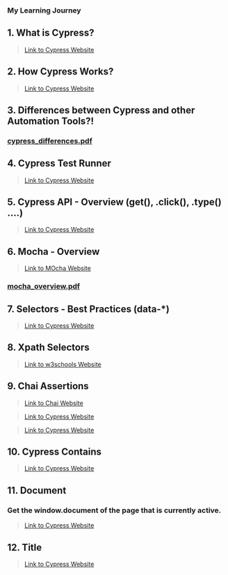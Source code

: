 <!-- @format -->

### My Learning Journey

## 1. What is Cypress?

> [Link to Cypress Website](https://www.cypress.io/app#browser_testing)

## 2. How Cypress Works?

> [Link to Cypress Website](https://www.cypress.io/how-it-works)

## 3. Differences between Cypress and other Automation Tools?!

### [cypress_differences.pdf](https://github.com/alex197925/cypress-test-website/files/14050846/cypress_differences.pdf)

## 4. Cypress Test Runner

> [Link to Cypress Website](https://docs.cypress.io/guides/core-concepts/cypress-app)

## 5. Cypress API - Overview (get(), .click(), .type() ....)

> [Link to Cypress Website](https://docs.cypress.io/api/table-of-contents/)

## 6. Mocha - Overview

> [Link to MOcha Website](https://mochajs.org/)

### [mocha_overview.pdf](https://github.com/alex197925/cypress-test-website/files/14050923/mocha_overview.pdf)

## 7. Selectors - Best Practices (data-\*)

> [Link to Cypress Website](https://docs.cypress.io/guides/references/best-practices)

## 8. Xpath Selectors

> [Link to w3schools Website](https://www.w3schools.com/xml/xpath_syntax.asp)

## 9. Chai Assertions

> [Link to Chai Website](https://www.chaijs.com/)

> [Link to Cypress Website](https://docs.cypress.io/guides/references/assertions#Adding-New-Assertions)

> [Link to Cypress Website](https://docs.cypress.io/guides/references/assertions#Chai-jQuery)

## 10. Cypress Contains

> [Link to Cypress Website](https://docs.cypress.io/api/commands/contains#Syntax)

## 11. Document

### Get the window.document of the page that is currently active.

> [Link to Cypress Website](https://docs.cypress.io/api/commands/document#Syntax)

## 12. Title

> [Link to Cypress Website](https://docs.cypress.io/api/commands/title#Syntax)
